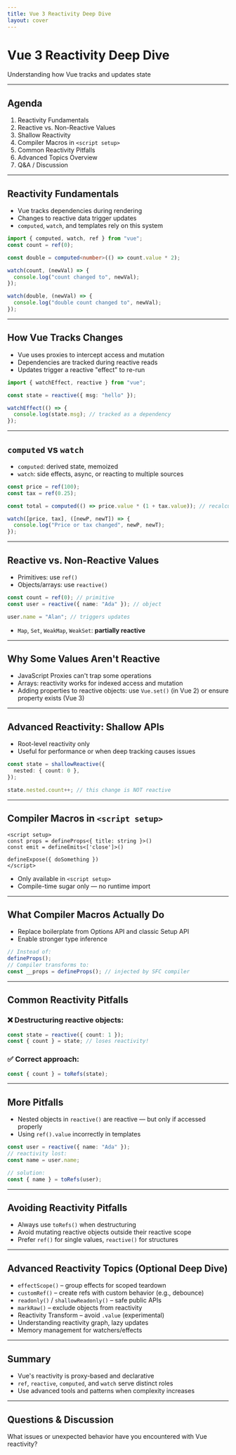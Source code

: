 ```yaml
---
title: Vue 3 Reactivity Deep Dive
layout: cover
---
```


# Vue 3 Reactivity Deep Dive

Understanding how Vue tracks and updates state

---

## Agenda

1. Reactivity Fundamentals
2. Reactive vs. Non-Reactive Values
3. Shallow Reactivity
4. Compiler Macros in `<script setup>`
5. Common Reactivity Pitfalls
6. Advanced Topics Overview
7. Q&A / Discussion

---

## Reactivity Fundamentals

- Vue tracks dependencies during rendering
- Changes to reactive data trigger updates
- `computed`, `watch`, and templates rely on this system

```ts {monaco-run}
import { computed, watch, ref } from "vue";
const count = ref(0);

const double = computed<number>(() => count.value * 2);

watch(count, (newVal) => {
  console.log("count changed to", newVal);
});

watch(double, (newVal) => {
  console.log("double count changed to", newVal);
});
```

<!--
The reactivity is dependent on triggering events. In the flow of normal template rendering, you don't have to think too much of that, but in practice. Vue collects all changes in a `tick` and then executes them all at once, for efficiency.
Let's explore this and how the watchers interact with this.
-->

---

## How Vue Tracks Changes

- Vue uses proxies to intercept access and mutation
- Dependencies are tracked during reactive reads
- Updates trigger a reactive "effect" to re-run

```ts {monaco-run}
import { watchEffect, reactive } from "vue";

const state = reactive({ msg: "hello" });

watchEffect(() => {
  console.log(state.msg); // tracked as a dependency
});
```

---

## `computed` vs `watch`

- `computed`: derived state, memoized
- `watch`: side effects, async, or reacting to multiple sources

```ts
const price = ref(100);
const tax = ref(0.25);

const total = computed(() => price.value * (1 + tax.value)); // recalculates only when needed

watch([price, tax], ([newP, newT]) => {
  console.log("Price or tax changed", newP, newT);
});
```

---

## Reactive vs. Non-Reactive Values

- Primitives: use `ref()`
- Objects/arrays: use `reactive()`

```ts
const count = ref(0); // primitive
const user = reactive({ name: "Ada" }); // object

user.name = "Alan"; // triggers updates
```

- `Map`, `Set`, `WeakMap`, `WeakSet`: **partially reactive**

---

## Why Some Values Aren't Reactive

- JavaScript Proxies can't trap some operations
- Arrays: reactivity works for indexed access and mutation
- Adding properties to reactive objects: use `Vue.set()` (in Vue 2) or ensure property exists (Vue 3)

---

## Advanced Reactivity: Shallow APIs

- Root-level reactivity only
- Useful for performance or when deep tracking causes issues

```ts
const state = shallowReactive({
  nested: { count: 0 },
});

state.nested.count++; // this change is NOT reactive
```

---

## Compiler Macros in `<script setup>`

```vue
<script setup>
const props = defineProps<{ title: string }>()
const emit = defineEmits<['close']>()

defineExpose({ doSomething })
</script>
```

- Only available in `<script setup>`
- Compile-time sugar only — no runtime import

---

## What Compiler Macros Actually Do

- Replace boilerplate from Options API and classic Setup API
- Enable stronger type inference

```ts
// Instead of:
defineProps();
// Compiler transforms to:
const __props = defineProps(); // injected by SFC compiler
```

---

## Common Reactivity Pitfalls

### ❌ Destructuring reactive objects:

```ts
const state = reactive({ count: 1 });
const { count } = state; // loses reactivity!
```

### ✅ Correct approach:

```ts
const { count } = toRefs(state);
```

---

## More Pitfalls

- Nested objects in `reactive()` are reactive — but only if accessed properly
- Using `ref().value` incorrectly in templates

```ts
const user = reactive({ name: "Ada" });
// reactivity lost:
const name = user.name;

// solution:
const { name } = toRefs(user);
```

---

## Avoiding Reactivity Pitfalls

- Always use `toRefs()` when destructuring
- Avoid mutating reactive objects outside their reactive scope
- Prefer `ref()` for single values, `reactive()` for structures

---

## Advanced Reactivity Topics (Optional Deep Dive)

- `effectScope()` – group effects for scoped teardown
- `customRef()` – create refs with custom behavior (e.g., debounce)
- `readonly()` / `shallowReadonly()` – safe public APIs
- `markRaw()` – exclude objects from reactivity
- Reactivity Transform – avoid `.value` (experimental)
- Understanding reactivity graph, lazy updates
- Memory management for watchers/effects

---

## Summary

- Vue's reactivity is proxy-based and declarative
- `ref`, `reactive`, `computed`, and `watch` serve distinct roles
- Use advanced tools and patterns when complexity increases

---

## Questions & Discussion

What issues or unexpected behavior have you encountered with Vue reactivity?
